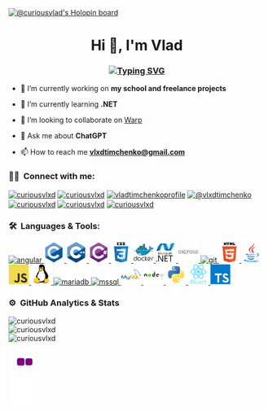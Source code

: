 [![@curiousvlad's Holopin board](https://holopin.me/curiousvlad)](https://holopin.io/@curiousvlad)

<h1 align="center">Hi 👋, I'm Vlad</h1>

<h3 align="center"><a href="https://git.io/typing-svg"><img src="https://readme-typing-svg.demolab.com?font=Fira+Code&size=28&pause=1000&color=FD8018&background=FF000000&width=756&height=60&lines=A+passionate+Software+Developer+from+Ukraine" alt="Typing SVG" /></a></h3>

- 🔭 I’m currently working on **my school and freelance projects**

- 🌱 I’m currently learning **.NET**

- 👯 I’m looking to collaborate on [Warp](https://github.com/warpdotdev/Warp)

- 💬 Ask me about **ChatGPT**

- 📫 How to reach me **vlxdtimchenko@gmail.com**

<h3 align="left">🤝🏻 &nbsp;Connect with me:</h3>
<p align="left">
<a href="https://codepen.io/curiousvlxd" target="blank"><img align="center" src="https://raw.githubusercontent.com/rahuldkjain/github-profile-readme-generator/master/src/images/icons/Social/codepen.svg" alt="curiousvlxd" height="30" width="40" /></a>
<a href="https://dev.to/curiousvlxd" target="blank"><img align="center" src="https://raw.githubusercontent.com/rahuldkjain/github-profile-readme-generator/master/src/images/icons/Social/devto.svg" alt="curiousvlxd" height="30" width="40" /></a>
<a href="https://linkedin.com/in/vladtimchenkoprofile" target="blank"><img align="center" src="https://raw.githubusercontent.com/rahuldkjain/github-profile-readme-generator/master/src/images/icons/Social/linked-in-alt.svg" alt="vladtimchenkoprofile" height="30" width="40" /></a>
<a href="https://medium.com/@vlxdtimchenko" target="blank"><img align="center" src="https://raw.githubusercontent.com/rahuldkjain/github-profile-readme-generator/master/src/images/icons/Social/medium.svg" alt="@vlxdtimchenko" height="30" width="40" /></a>
<a href="https://www.codechef.com/users/curiousvlxd" target="blank"><img align="center" src="https://cdn.jsdelivr.net/npm/simple-icons@3.1.0/icons/codechef.svg" alt="curiousvlxd" height="30" width="40" /></a>
<a href="https://www.hackerrank.com/curiousvlxd" target="blank"><img align="center" src="https://raw.githubusercontent.com/rahuldkjain/github-profile-readme-generator/master/src/images/icons/Social/hackerrank.svg" alt="curiousvlxd" height="30" width="40" /></a>
<a href="https://www.leetcode.com/curiousvlxd" target="blank"><img align="center" src="https://raw.githubusercontent.com/rahuldkjain/github-profile-readme-generator/master/src/images/icons/Social/leet-code.svg" alt="curiousvlxd" height="30" width="40" /></a>
</p>

<h3 align="left">🛠 &nbsp;Languages & Tools:</h3>
<p align="left"> <a href="https://angular.io" target="_blank" rel="noreferrer"> <img src="https://angular.io/assets/images/logos/angular/angular.svg" alt="angular" width="40" height="40"/> </a> <a href="https://www.cprogramming.com/" target="_blank" rel="noreferrer"> <img src="https://raw.githubusercontent.com/devicons/devicon/master/icons/c/c-original.svg" alt="c" width="40" height="40"/> </a> <a href="https://www.w3schools.com/cpp/" target="_blank" rel="noreferrer"> <img src="https://raw.githubusercontent.com/devicons/devicon/master/icons/cplusplus/cplusplus-original.svg" alt="cplusplus" width="40" height="40"/> </a> <a href="https://www.w3schools.com/cs/" target="_blank" rel="noreferrer"> <img src="https://raw.githubusercontent.com/devicons/devicon/master/icons/csharp/csharp-original.svg" alt="csharp" width="40" height="40"/> </a> <a href="https://www.w3schools.com/css/" target="_blank" rel="noreferrer"> <img src="https://raw.githubusercontent.com/devicons/devicon/master/icons/css3/css3-original-wordmark.svg" alt="css3" width="40" height="40"/> </a> <a href="https://www.docker.com/" target="_blank" rel="noreferrer"> <img src="https://raw.githubusercontent.com/devicons/devicon/master/icons/docker/docker-original-wordmark.svg" alt="docker" width="40" height="40"/> </a> <a href="https://dotnet.microsoft.com/" target="_blank" rel="noreferrer"> <img src="https://raw.githubusercontent.com/devicons/devicon/master/icons/dot-net/dot-net-original-wordmark.svg" alt="dotnet" width="40" height="40"/> </a> <a href="https://expressjs.com" target="_blank" rel="noreferrer"> <img src="https://raw.githubusercontent.com/devicons/devicon/master/icons/express/express-original-wordmark.svg" alt="express" width="40" height="40"/> </a> <a href="https://git-scm.com/" target="_blank" rel="noreferrer"> <img src="https://www.vectorlogo.zone/logos/git-scm/git-scm-icon.svg" alt="git" width="40" height="40"/> </a> <a href="https://www.w3.org/html/" target="_blank" rel="noreferrer"> <img src="https://raw.githubusercontent.com/devicons/devicon/master/icons/html5/html5-original-wordmark.svg" alt="html5" width="40" height="40"/> </a> <a href="https://www.java.com" target="_blank" rel="noreferrer"> <img src="https://raw.githubusercontent.com/devicons/devicon/master/icons/java/java-original.svg" alt="java" width="40" height="40"/> </a> <a href="https://developer.mozilla.org/en-US/docs/Web/JavaScript" target="_blank" rel="noreferrer"> <img src="https://raw.githubusercontent.com/devicons/devicon/master/icons/javascript/javascript-original.svg" alt="javascript" width="40" height="40"/> </a> <a href="https://www.linux.org/" target="_blank" rel="noreferrer"> <img src="https://raw.githubusercontent.com/devicons/devicon/master/icons/linux/linux-original.svg" alt="linux" width="40" height="40"/> </a> <a href="https://mariadb.org/" target="_blank" rel="noreferrer"> <img src="https://www.vectorlogo.zone/logos/mariadb/mariadb-icon.svg" alt="mariadb" width="40" height="40"/> </a> <a href="https://www.microsoft.com/en-us/sql-server" target="_blank" rel="noreferrer"> <img src="https://www.svgrepo.com/show/303229/microsoft-sql-server-logo.svg" alt="mssql" width="40" height="40"/> </a> <a href="https://www.mysql.com/" target="_blank" rel="noreferrer"> <img src="https://raw.githubusercontent.com/devicons/devicon/master/icons/mysql/mysql-original-wordmark.svg" alt="mysql" width="40" height="40"/> </a> <a href="https://nodejs.org" target="_blank" rel="noreferrer"> <img src="https://raw.githubusercontent.com/devicons/devicon/master/icons/nodejs/nodejs-original-wordmark.svg" alt="nodejs" width="40" height="40"/> </a> <a href="https://www.python.org" target="_blank" rel="noreferrer"> <img src="https://raw.githubusercontent.com/devicons/devicon/master/icons/python/python-original.svg" alt="python" width="40" height="40"/> </a> <a href="https://reactjs.org/" target="_blank" rel="noreferrer"> <img src="https://raw.githubusercontent.com/devicons/devicon/master/icons/react/react-original-wordmark.svg" alt="react" width="40" height="40"/> </a> <a href="https://www.typescriptlang.org/" target="_blank" rel="noreferrer"> <img src="https://raw.githubusercontent.com/devicons/devicon/master/icons/typescript/typescript-original.svg" alt="typescript" width="40" height="40"/> </a> </p>

<h3 align="left">⚙️ &nbsp;GitHub Analytics & Stats</h3>

<div><img style="height: auto; width: 50%;" class="img" src="https://github-readme-stats.vercel.app/api/top-langs?username=curiousvlxd&show_icons=true&locale=en&layout=compact&theme=gruvbox" alt="curiousvlxd" /></div>

<div><img style="height: auto; width: 50%;" class="img" src="https://github-readme-stats.vercel.app/api?username=curiousvlxd&show_icons=true&locale=en&theme=gruvbox" alt="curiousvlxd" /></div>

<div><img style="height: auto; width: 50%;" class="img" src="https://github-readme-streak-stats.herokuapp.com/?user=curiousvlxd&theme=gruvbox" alt="curiousvlxd" /></div>

![snake gif](https://github.com/curiousvlxd/curiousvlxd/blob/output/github-contribution-grid-snake.gif)
